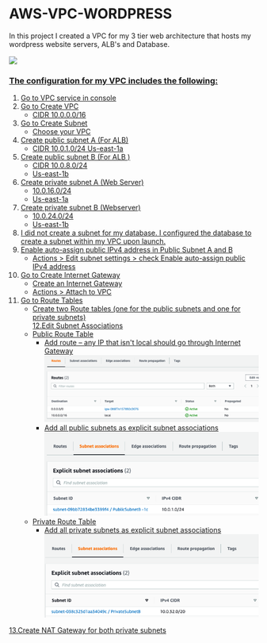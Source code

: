 # AWS-VPC-WORDPRESS
In this project I created a VPC for my 3 tier web architecture that hosts my wordpress website servers, ALB's and Database.

 </a>
<a href="https://github.com/jazminchannel/AWS-WordPress-Website">
  <img align="center" src="https://github-readme-stats-git-masterrstaa-rickstaa.vercel.app/api/pin?username=jazminchannel&repo=AWS-WordPress-Website&title_color=ffffff&icon_color=00ba9d&text_color=ffffff&bg_color=001837&hide_border=true" />  

### The configuration for my VPC includes the following:

1. Go to VPC service in console
2. Go to Create VPC 
    - CIDR 10.0.0.0/16 
3. Go to Create Subnet 
    - Choose your VPC
4. Create public subnet A (For ALB) 
    - CIDR 10.0.1.0/24 
    Us-east-1a 
5. Create public subnet B (For ALB ) 
    - CIDR 10.0.8.0/24 
    - Us-east-1b 
6. Create private subnet A (Web Server) 
    - 10.0.16.0/24 
    - Us-east-1a 
7. Create private subnet B (Webserver) 
    - 10.0.24.0/24 
    - Us-east-1b 
8. I did not create a subnet for my database. I configured the database to create a subnet within my VPC upon launch.
9. Enable auto-assign public IPv4 address in Public Subnet A and B 
    - Actions > Edit subnet settings > check Enable auto-assign public IPv4 address 
10. Go to Create Internet Gateway 
    - Create an Internet Gateway 
    - Actions > Attach to VPC 
11. Go to Route Tables 
    - Create two Route tables (one for the public subnets and one for private subnets)  
12.Edit Subnet Associations 
    - Public Route Table 
      * Add route – any IP that isn't local should go through Internet Gateway 
      ![ebsapp](https://github.com/jazminchannel/AWS-VPC-WORDPRESS/blob/main/GetImage(1).png)
      * Add all public subnets as explicit subnet associations 
      ![ebsapp](https://github.com/jazminchannel/AWS-VPC-WORDPRESS/blob/main/GetImage(2).png)
    - Private Route Table 
      * Add all private subnets as explicit subnet associations
      ![ebsapp](https://github.com/jazminchannel/AWS-VPC-WORDPRESS/blob/main/GetImage(3).png)
 
 13.Create NAT Gateway for both private subnets
     
      
